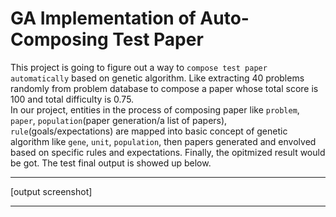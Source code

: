 # GA Implementation of Auto-Composing Test Paper
This project is going to figure out a way to `compose test paper automatically` based on genetic algorithm. Like extracting 40 problems randomly from problem database to compose a paper whose total score is 100 and total difficulty is 0.75.<br> 
In our project, entities in the process of composing paper like `problem`, `paper`, `population`(paper generation/a list of papers), `rule`(goals/expectations) are mapped into basic concept of genetic algorithm like `gene`, `unit`, `population`, then papers generated and envolved based on specific rules and expectations. Finally, the opitmized result would be got. The test final output is showed up below.
****
[output screenshot]
****
